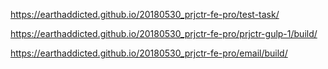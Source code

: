 
https://earthaddicted.github.io/20180530_prjctr-fe-pro/test-task/

https://earthaddicted.github.io/20180530_prjctr-fe-pro/prjctr-gulp-1/build/

https://earthaddicted.github.io/20180530_prjctr-fe-pro/email/build/
